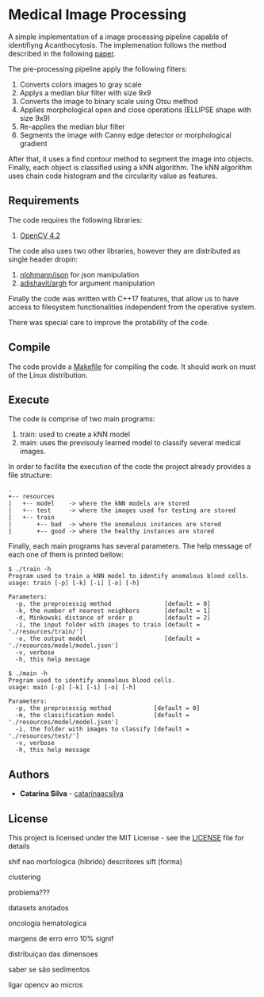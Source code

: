 # Medical Image Processing

A simple implementation of a image processing pipeline capable of identifiyng Acanthocytosis.
The implemenation follows the method described in the following [paper](http://www.laccei.org/LACCEI2018-Lima/student_Papers/SP531.pdf).

The pre-processing pipeline apply the following filters:

1. Converts colors images to gray scale
2. Applys a median blur filter with size 9x9
3. Converts the image to binary scale using Otsu method
4. Applies morphological open and close operations (ELLIPSE shape with size 9x9)
5. Re-applies the median blur filter
6. Segments the image with Canny edge detector or morphological gradient

After that, it uses a find contour method to segment the image into objects.
Finally, each object is classified using a kNN algorithm.
The kNN algorithm uses chain code histogram and the circularity value as features.

## Requirements

The code requires the following libraries:

1. [OpenCV 4.2](https://opencv.org/)

The code also uses two other libraries, however they are distributed as single header dropin:

1. [nlohmann/json](https://github.com/nlohmann/json) for json manipulation
2. [adishavit/argh](https://github.com/adishavit/argh) for argument manipulation

Finally the code was written with C++17 features, that allow us to have access to filesystem functionalities independent from the operative system.

There was special care to improve the protability of the code.

## Compile

The code provide a [Makefile](Makefile) for compiling the code.
It should work on must of the Linux distribution.

## Execute

The code is comprise of two main programs:

1. train: used to create a kNN model
2. main: uses the previsouly learned model to classify several medical images.

In order to facilite the execution of the code the project already provides a file structure:

```console
.
+-- resources
|   +-- model    -> where the kNN models are stored
|   +-- test     -> where the images used for testing are stored
|   +-- train
|       +-- bad  -> where the anomalous instances are stored
|       +-- good -> where the healthy instances are stored
```

Finally, each main programs has several parameters.
The help message of each one of them is printed bellow:

```console
$ ./train -h
Program used to train a kNN model to identify anomalous blood cells.
usage: train [-p] [-k] [-i] [-o] [-h]

Parameters:
  -p, the preprocessig method               [default = 0]
  -k, the number of nearest neighbors       [default = 1]
  -d, Minkowski distance of order p         [default = 2]
  -i, the input folder with images to train [default = './resources/train/']
  -o, the output model                      [default = './resources/model/model.json']
  -v, verbose
  -h, this help message
```

```console
$ ./main -h
Program used to identify anomalous blood cells.
usage: main [-p] [-k] [-i] [-o] [-h]

Parameters:
  -p, the preprocessig method            [default = 0]
  -m, the classification model           [default = './resources/model/model.json']
  -i, the folder with images to classify [default = './resources/test/']
  -v, verbose
  -h, this help message
```

## Authors

* **Catarina Silva** - [catarinaacsilva](https://github.com/catarinaacsilva)

## License

This project is licensed under the MIT License - see the [LICENSE](LICENSE) file for details


shif
nao morfologica (hibrido)
descritores sift (forma)


clustering

problema???

datasets anotados

oncologia hematologica

margens de erro
 erro 10% signif

distribuiçao das dimensoes

saber se são sedimentos

ligar opencv ao micros




